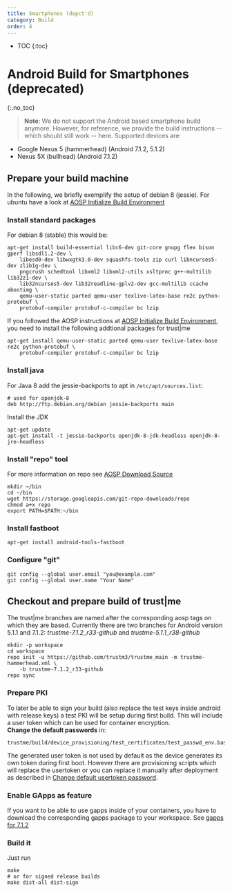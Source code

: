 ```yaml
---
title: Smartphones (depct'd)
category: Build
order: 4
---
```

- TOC
{:toc}

# Android Build for Smartphones (deprecated)
{:.no_toc}

> **Note**: We do not support the Android based smartphone build anymore.
However, for reference, we provide the build instructions -- which should still work -- here.
Supported devices are:
* Google Nexus 5 (hammerhead) (Android 7.1.2, 5.1.2)
* Nexus 5X (bullhead) (Android 7.1.2)

## Prepare your build machine
In the following, we briefly exemplify the setup of debian 8 (jessie).
For ubuntu have a look at [AOSP Initialize Build Environment](https://source.android.com/source/initializing.html)

### Install standard packages
For debian 8 (stable) this would be:

    apt-get install build-essential libc6-dev git-core gnupg flex bison gperf libsdl1.2-dev \
        libesd0-dev libwxgtk3.0-dev squashfs-tools zip curl libncurses5-dev zlib1g-dev \
        pngcrush schedtool libxml2 libxml2-utils xsltproc g++-multilib lib32z1-dev \
        lib32ncurses5-dev lib32readline-gplv2-dev gcc-multilib ccache abootimg \
        qemu-user-static parted qemu-user texlive-latex-base re2c python-protobuf \
        protobuf-compiler protobuf-c-compiler bc lzip
        
If you followed the AOSP instructions at 
[AOSP Initialize Build Environment](https://source.android.com/source/initializing.html), you need to install the
following addtional packages for trust|me

    apt-get install qemu-user-static parted qemu-user texlive-latex-base re2c python-protobuf \
        protobuf-compiler protobuf-c-compiler bc lzip

### Install java
For Java 8 add the jessie-backports to apt in `/etc/apt/sources.list`:
    
    # used for openjdk-8  
    deb http://ftp.debian.org/debian jessie-backports main

Install the JDK

    apt-get update
    apt-get install -t jessie-backports openjdk-8-jdk-headless openjdk-8-jre-headless

### Install "repo" tool
For more information on repo see [AOSP Download Source](https://source.android.com/source/downloading.html)

    mkdir ~/bin
    cd ~/bin
    wget https://storage.googleapis.com/git-repo-downloads/repo
    chmod a+x repo
    export PATH=$PATH:~/bin
    
### Install fastboot
    apt-get install android-tools-fastboot

### Configure "git"
    git config --global user.email "you@example.com"
    git config --global user.name "Your Name"
    
    
## Checkout and prepare build of trust|me
The trust|me branches are named after the corresponding aosp tags on which they are based. Currently
there are two branches for Android version 5.1.1 and 7.1.2:
*trustme-7.1.2_r33-github* and *trustme-5.1.1_r38-github*

    mkdir -p workspace
    cd workspace
    repo init -u https://github.com/trustm3/trustme_main -m trustme-hammerhead.xml \
        -b trustme-7.1.2_r33-github
    repo sync
    
### Prepare PKI
To later be able to sign your build (also replace the test keys inside android with release keys)
a test PKI will be setup during first build. This will include a user token which can be used for
container encryption.  
**Change the default passwords** in:

    trustme/build/device_provisioning/test_certificates/test_passwd_env.bash
    
The generated user token is not used by default as the device generates its own token during first boot.
However there are provisioning scripts which will replace the usertoken or you can replace it manually
after deployment as described in [Change default usertoken password](../deploy/smartphone#change-default-usertoken-password).

### Enable GApps as feature
If you want to be able to use gapps inside of your containers,
you have to download the corresponding gapps package to your workspace.
See [gapps for 7.1.2](https://github.com/trustm3/trustme_build/tree/trustme-7.1.2_r38-github/gapps)

### Build it
Just run
    
    make
    # or for signed release builds
    make dist-all dist-sign
    
